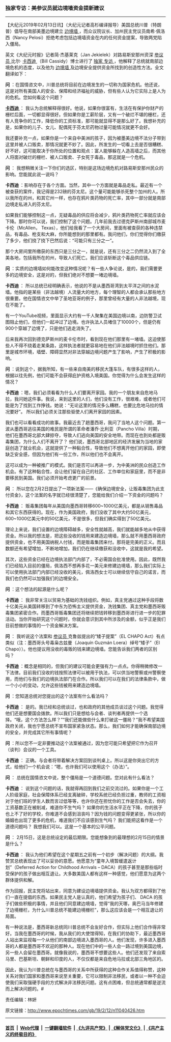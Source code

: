 ### 独家专访：美参议员就边境墙资金提新建议
------------------------

<p>
 【大纪元2019年02月13日讯】（大纪元记者高杉编译报导）美国总统川普（特朗普）倡导在南部美墨边境建立
 <a href="http://www.epochtimes.com/gb/tag/%E8%BE%B9%E5%A2%83%E5%A2%99.html">
  边境墙
 </a>
 ，而众议院议长、加州民主党议员南希‧佩洛西（Nancy Pelosi）拒绝考虑包括边境墙资金在内的任何资金提案，导致两党陷入僵局。
</p>
<p>
 英文《大纪元时报》记者简‧杰基莱克（Jan Jekielek）对路易斯安那州资深
 <a href="http://www.epochtimes.com/gb/tag/%E5%8F%82%E8%AE%AE%E5%91%98.html">
  参议员
 </a>
 比尔‧
 <a href="http://www.epochtimes.com/gb/tag/%E5%8D%A1%E8%A5%BF%E8%BF%AA.html">
  卡西迪
 </a>
 （Bill Cassidy）博士进行了
 <a href="http://www.epochtimes.com/gb/tag/%E7%8B%AC%E5%AE%B6.html">
  独家
 </a>
 <a href="http://www.epochtimes.com/gb/tag/%E4%B8%93%E8%AE%BF.html">
  专访
 </a>
 ，他解释了总统就南部边境危机的态度，以及他为
 <a href="http://www.epochtimes.com/gb/tag/%E8%BE%B9%E5%A2%83%E5%A2%99.html">
  边境墙
 </a>
 及边境安全提供资金所找到的创造性方法。全文翻译如下：
</p>
<p>
 <center>
 </center>
 <strong>
  问
 </strong>
 ：在国情咨文中，川普总统将目前在边境发生的一切称为国家危机。他还说，这是对所有美国人的安全、保障和经济福祉的威胁，但有些人认为它实际上是人为的危机。您如何看这个问题？
</p>
<p>
 <strong>
  <a href="http://www.epochtimes.com/gb/tag/%E5%8D%A1%E8%A5%BF%E8%BF%AA.html">
   卡西迪
  </a>
 </strong>
 ： 我认为总统解释得很好。他说，如果你很富有，生活在有保护你财产的栅栏后面，一切都显得很好。但如果你是工薪阶层，又有一个破烂不堪的栅栏，还有人竞争你的工作，降低你的工资标准，那可能就显得不是那么好了。我想补充的是，如果你的儿子、女儿、配偶死于芬太尼药物过量可能情况就更不会好。
</p>
<p>
 我还要补充一点，如果你是一个来自中美洲的孩子，因为被墨美边境不法分子带到这里并被人口贩卖，那情况就更不妙了。因此，所发生的一切看上去是否很糟糕、好不好，这可能取决于你所处的位置和观点：富人能够躲在人造高墙之后，而其他人将面对破烂的栅栏、被人口贩卖、子女死于毒品，那这就是一个危机。
</p>
<p>
 <strong>
  问
 </strong>
 ： 我想稍微关注一下你们的选区，特别是这场边境危机对路易斯安那州民众的影响。您能就此说一说吗？
</p>
<p>
 <strong>
  卡西迪
 </strong>
 ：影响存在于各个方面。当然，其中一个方面就是毒品走私。最近有一个被查获的案件，我记得是232磅的芬太尼。这个量可能能够杀死整个加州的人。所以我所在的州，和其它州一样，也存在鸦片类药物的死亡率，其中一部分就是南部边境走私进入的芬太尼。
</p>
<p>
 如果我们能够控制这一点，无疑毒品的供应将会减少，鸦片类药物死亡率就应该会下降。那时你可以说，我们控制了这个问题。几年前我去过德克萨斯州南部城市麦卡伦（McAllen， Texas），他们给我看了一个大房间，里面有被查获的各种违禁品，有毒品、枪支和大麻，你所能想到的那里都有。我问他们，你们觉得你们缴获了多少，他们挠了挠下巴然后说：“可能只有三分之一”。
</p>
<p>
 那个大房间里所缴获的东西只是三分之一，就是说，还有三分之二仍然流入到了全美各地，包括我所在的州，导致人们死亡。我们应该斩断这个毒品供应链。
</p>
<p>
 <strong>
  问
 </strong>
 ：实质的边境墙如何能改变这种情况呢？有一些人争论说，是的，我们需要更多的边境安全，这是对的，但我们绝对不想要一堵边境墙。
</p>
<p>
 <strong>
  卡西迪
 </strong>
 ： 所以总统已经明确表示，他说的不是从墨西哥湾到太平洋之间的水泥墙。他指的是某些（非法越境）人流量大的地方，每个理智的人都会承认那些地方很重要。他在国情咨文中举了圣地亚哥的例子，那里曾经有大量的人非法越境，现在不能了。
</p>
<p>
 有一个YouTube视频，里面显示大约有一千人聚集在美国边境以南，边防警卫试图阻止他们，但他们一起冲过了边境。也许执法人员堵住了10000个，但是仍有900个穿越了边境了，只是他们逃走消失了。
</p>
<p>
 后来我再次回到德克萨斯州的麦卡伦市时，看到现在他们那里有一堵墙。这迫使那些人不得不绕着走某条路，这样执法者就更容易地在他们非法越境时抓住他们。那里是城市环境，墙壁、障碍显然对非法穿越边境问题产生了影响，产生了积极的影响。
</p>
<p>
 <strong>
  问
 </strong>
 ：说到这个，据我所知，有一些来自南美的移民大篷车队，有很多这样的人，根据以往先例，他们可能不会获得庇护资格入境美国。你觉得为什么会发生这样的情况？
</p>
<p>
 <strong>
  卡西迪
 </strong>
 ：嗯，我们必须看看为什么人们要离开家园。我的一个朋友来自危地马拉，我问她这件事。我说，来到这里的人们，他们没有工作，很艰难，或者他们可能是为了找到工作挣钱。她说：“无论这里的情况多么糟糕，也要比危地马拉的情况要好”。 所以我们必须关注那些驱使人们离开家园的因素。
</p>
<p>
 我们也可以看看成功的故事。我最近去了趟墨西哥，我问了当地人这个问题。第一波从墨西哥逃往美国的难民是所谓的革命者潘乔‧比利亚（Pancho Villa）时期，他们在墨西哥北部大肆掠夺，导致人们逃向美国的安全地带。而现在也到处都是贩毒集团，为什么人们不离开了？ 他们说，墨西哥北部地区的经济发展为当地的家庭创造了就业机会，这就提供了一种黏合性，导致他们不想离开他们的家园，即使缺乏安全感，但因为他们有一份工作，所以他们也不会离开。
</p>
<p>
 这可以成为一种被推广的模式。我们是否可以再进一步，为中美洲的民众创造工作机会。有了这种黏合性，会让他们留在自己的社区、工作单位和家庭里，而不是非要移民到美国。我们必须开始考虑更广的前景。
</p>
<p>
 <strong>
  问
 </strong>
 ： 所以您在2月2日提出了一项新法案——《确保边境安全，让贩毒集团为此支付资金》，这个法案的名字就已经很清楚了，您能给我们介绍一下资金的问题吗？
</p>
<p>
 <strong>
  卡西迪
 </strong>
 ： 贩毒集团每年从美国向墨西哥转移600~1000亿美元，都是从销售毒品和其它东西获得的。现在，作为美国政府，我们没收了其中大约50亿美元，600~1000亿美元中的50亿美元，不是很多，但我们确实得到了50亿美元。
</p>
<p>
 理论上来说，我们设置的边境障碍越多，安全性就越高，我们就能越多地从中获得资金。所以我的想法是，把这些没收的钱用来建造边境墙，那么就不用墨西哥政府提供资金，也不用美国纳税人付钱，而是贩毒集团来付。那将是完美的正义。而且数额还有希望增加，不断地增加，我们仍在继续缴获和没收中，这就是我的希望。
</p>
<p>
 其次，这些资金已经在边境执法部门内部了，不必需国会批准使用。因此，既然我们已经陷入目前的僵局，佩洛西不想再多花一美元来修建边境墙，那么我们实际上可以使用执法部门内部已经没收的美元，佩洛西女士可以继续信守自己的诺言，而我们也仍然可以加强我们的边境安全。
</p>
<p>
 <strong>
  问
 </strong>
 ：这个想法的起源是什么呢？
</p>
<p>
 <strong>
  卡西迪
 </strong>
 ： 我非常关注以贸易为基础的洗钱组织。例如，真主党通过这种手段将数十亿美元从美国转移到了中东为恐怖主义提供资金，洗钱集团、真主党和墨西哥贩毒集团紧密合作。而墨西哥贩毒集团还将继续把钱转移到墨西哥进行进一步的犯罪活动。当你开始研究这个问题时，你就会意识到其中所涉及的金额，似乎正是我们目前想做的事情的一个资金解决方案。
</p>
<p>
 <strong>
  问
 </strong>
 ： 我听说这个法案和
 <a href="http://www.epochtimes.com/gb/tag/%E5%8F%82%E8%AE%AE%E5%91%98.html">
  参议员
 </a>
 克鲁兹提出的“矮子提案”（EL CHAPO Act）有点类似（注：墨西哥头号毒枭古兹曼（Joaquín Guzmán Loera）绰号“矮子”（El Chapo））。他也提议用没收的毒贩的钱来建边境墙。您能告诉我们两者的区别吗？
</p>
<p>
 <strong>
  卡西迪
 </strong>
 ：概念是相同的，但我们的建议可能会更强有力一点点。你得稍微修改一下法律。目前我们没收的钱按照法律可以被用于执法，可以供当地警察或州警察使用，而他们与我们的边境执法部门在合作。所以我们可以在我们的法律条款中，做一个小小的变动，允许这些钱被用来建造边境墙。
</p>
<p>
 <strong>
  问
 </strong>
 ：您知道总统对您提出的这个法案有什么看法吗？
</p>
<p>
 <strong>
  卡西迪
 </strong>
 ： 是的。我已经和总统谈过，也和政府的其他成员谈过这个问题。我觉得他们还是想要国会拨款。所以我们只是想给与会者、谈判者再提供一个选择。“哦，这个方法怎么样？”“我们还能做些什么来打破这一僵局？”我不希望美国政府关闭，我也宁愿总统不宣布国家紧急状态。那么，我们如何才能确保南部边境的安全，并完成其它所有事情呢？
</p>
<p>
 <strong>
  问
 </strong>
 ：所以您不一定非要推动这个法案被通过，因为您可能只希望把它作为召开（谈判）会议的一个工具。
</p>
<p>
 <strong>
  卡西迪
 </strong>
 ： 正确。与会者将带着解决方案回到谈判桌上。所以这是你突出它的方式，给他们一个机会说：“嗯，也许我们可以使用这个（办法）”。
</p>
<p>
 <strong>
  问
 </strong>
 ： 总统在国情咨文中说，整个僵局是一个道德问题。您对此有什么看法？
</p>
<p>
 <strong>
  卡西迪
 </strong>
 ： 说到这个问题的话，我就得再回到我们之前交流过的。如果你是一个工人阶级家庭，社会保障体系已经支离破碎，学校系统已经负担过重，教师的工资相对于他们班的学生人数而言过低等等，也许你还在担忧你的工作是否会失去，你的工资基数正在被削减，难道你不生气吗？ 如果你的生活水平正在下降，你的孩子也上不了好的学校，你难道不会感到沮丧吗？因为钱的问题变得更紧张，所以你的婚姻也出现了更多的危机，难道我们不应该感到生气吗？ 我们能把这看作是一个道德问题吗？ 我想我们可以。这是一个基本的公平问题。
</p>
<p>
 <strong>
  问
 </strong>
 ： 2月15日，这是总统设定的最后期限。您能想象到的最理想的2月15日的情景是什么？
</p>
<p>
 <strong>
  卡西迪
 </strong>
 ： 我认为他们希望在这个星期五之前有一个初步（解决问题）的大纲。我赞赏总统表现出了可以妥协的意愿。他愿意为“童年入境暂缓遣返计划”（Deferred Action for Childhood Arrivals – DACA）的孩子甚至是那些临时受保护的孩子做出相互退让。大多数美国人都有这样一种感觉，他们愿意为这两个群体提供和解。
</p>
<p>
 作为回报，民主党将站出来，同意为建设边境墙提供资金。我认为双方都得到了他们一直在提倡的东西。如果民主党人是认真的，他们希望为孩子们、 DACA 的孩子们做些积极的事情，并且他们同意建边境墙，觉得“我的天哪，奥巴马当年修建了边境栅栏，为什么川普总统不能建边境栅栏”，那么这应该会是一个相互退让的局面。
</p>
<p>
 有一种说法是，墨西哥新总统同川普总统不会友好合作，但实际上他们合作得非常好。当我在墨西哥的时候，我从我们的大使馆得知，在我们的协助下，最近墨西哥人站出来监视每一个从他们的南部边境进入墨西哥的人。他们发现，许多进入墨西哥的人都是墨西哥不欢迎的那种人。现在他们中的一些人会一路过境到美国边境，另一些人会留在墨西哥。就像我说的，墨西哥不想要这些人。他们还发现了来自索马里、巴基斯坦、朝鲜和印度的人，不仅仅都是来自危地马拉或北部三角地区的。
</p>
<p>
 因此，我认为川普总统在与墨西哥的关系中所获得的这种合作关系值得称赞，这种关系对我们国家和墨西哥来说至关重要，它可以限制非法移民，或者以一种不会迫使我们采取强硬手段的方式解决非法移民问题。这有点困难，但总统通常都是逆流而上解决问题的。#
</p>
<p>
 责任编辑：林妍
</p>

原文链接：http://www.epochtimes.com/gb/19/2/12/n11040426.htm


------------------------
#### [首页](https://github.com/gfw-breaker/banned-news/blob/master/README.md) &nbsp;|&nbsp; [Web代理](https://github.com/labour-camp/helloworld) &nbsp;|&nbsp; [一键翻墙软件](https://github.com/gfw-breaker/nogfw/blob/master/README.md) &nbsp;| [《九评共产党》](https://github.com/gfw-breaker/9ping.md/blob/master/README.md#九评之一评共产党是什么) | [《解体党文化》](https://github.com/gfw-breaker/jtdwh.md/blob/master/README.md) | [《共产主义的终极目的》](https://github.com/gfw-breaker/gczydzjmd.md/blob/master/README.md)


